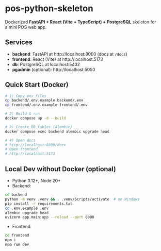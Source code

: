 # pos-python-skeleton

Dockerized **FastAPI + React (Vite + TypeScript) + PostgreSQL** skeleton for a mini POS web app.

## Services
- **backend**: FastAPI at http://localhost:8000 (docs at `/docs`)
- **frontend**: React (Vite) at http://localhost:5173
- **db**: PostgreSQL at localhost:5432
- **pgadmin** (optional): http://localhost:5050

## Quick Start (Docker)
```bash
# 1) Copy env files
cp backend/.env.example backend/.env
cp frontend/.env.example frontend/.env

# 2) Build & run
docker compose up -d --build

# 3) Create DB tables (Alembic)
docker compose exec backend alembic upgrade head

# 4) Open docs
# http://localhost:8000/docs
# Open frontend
# http://localhost:5173
```

## Local Dev without Docker (optional)
- Python 3.12+, Node 20+
- Backend:
```bash
cd backend
python -m venv .venv && . .venv/Scripts/activate  # on Windows
pip install -r requirements.txt
cp .env.example .env
alembic upgrade head
uvicorn app.main:app --reload --port 8000
```
- Frontend:
```bash
cd frontend
npm i
npm run dev
```


